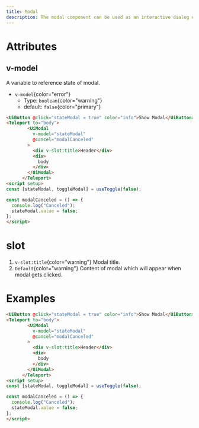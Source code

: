 ```yaml
---
title: Modal
description: The modal component can be used as an interactive dialog on top of the main content area of the website to show notifications and gather information using form elements from your website users.
--- 
```

# Attributes 

## v-model
 A variable to reference state of modal. 
- `v-model`{color="error"}
    - Type: `boolean`{color="warning"}
    -  default: `false`{color="primary"}
```html
<UiButton @click="stateModal = true" color="info">Show Modal</UiButton>
<Teleport to="body">
        <UiModal
          v-model="stateModal"
          @cancel="modalCanceled"
        >
          <div v-slot:title>Header</div>
          <div>
            body
          </div>
        </UiModal>
      </Teleport>
<script setup>
const [stateModal, toggleModal] = useToggle(false);

const modalCanceled = () => {
  console.log("Canceled");
  stateModal.value = false;
};
</script>
```
# slot 

1. `v-slot:title`{color="warning"} Modal title.
2. `Default`{color="warning"} Content of modal which will appear when modal gets clicked.

# Examples 
```html
<UiButton @click="stateModal = true" color="info">Show Modal</UiButton>
<Teleport to="body">
        <UiModal
          v-model="stateModal"
          @cancel="modalCanceled"
        >
          <div v-slot:title>Header</div>
          <div>
            body
          </div>
        </UiModal>
      </Teleport>
<script setup>
const [stateModal, toggleModal] = useToggle(false);

const modalCanceled = () => {
  console.log("Canceled");
  stateModal.value = false;
};
</script>
```
